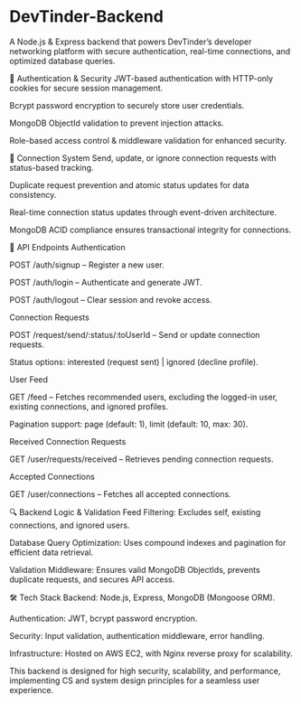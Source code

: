# DevTinder-Backend

A Node.js & Express backend that powers DevTinder’s developer networking platform with secure authentication, real-time connections, and optimized database queries.

🔐 Authentication & Security
JWT-based authentication with HTTP-only cookies for secure session management.

Bcrypt password encryption to securely store user credentials.

MongoDB ObjectId validation to prevent injection attacks.

Role-based access control & middleware validation for enhanced security.

📡 Connection System
Send, update, or ignore connection requests with status-based tracking.

Duplicate request prevention and atomic status updates for data consistency.

Real-time connection status updates through event-driven architecture.

MongoDB ACID compliance ensures transactional integrity for connections.

📄 API Endpoints
Authentication

POST /auth/signup – Register a new user.

POST /auth/login – Authenticate and generate JWT.

POST /auth/logout – Clear session and revoke access.

Connection Requests

POST /request/send/:status/:toUserId – Send or update connection requests.

Status options: interested (request sent) | ignored (decline profile).

User Feed

GET /feed – Fetches recommended users, excluding the logged-in user, existing connections, and ignored profiles.

Pagination support: page (default: 1), limit (default: 10, max: 30).

Received Connection Requests

GET /user/requests/received – Retrieves pending connection requests.

Accepted Connections

GET /user/connections – Fetches all accepted connections.

🔍 Backend Logic & Validation
Feed Filtering: Excludes self, existing connections, and ignored users.

Database Query Optimization: Uses compound indexes and pagination for efficient data retrieval.

Validation Middleware: Ensures valid MongoDB ObjectIds, prevents duplicate requests, and secures API access.

🛠️ Tech Stack
Backend: Node.js, Express, MongoDB (Mongoose ORM).

Authentication: JWT, bcrypt password encryption.

Security: Input validation, authentication middleware, error handling.

Infrastructure: Hosted on AWS EC2, with Nginx reverse proxy for scalability.

This backend is designed for high security, scalability, and performance, implementing CS and system design principles for a seamless user experience.
